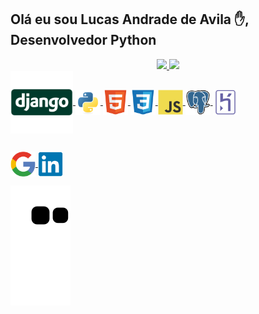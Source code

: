 ## Olá eu sou Lucas Andrade de Avila ✋, Desenvolvedor Python

<div align="center">
  <a href="https://github.com/LucasAvilaa">
  <img height="180em" src="https://github-readme-stats.vercel.app/api?username=LucasAvilaa&show_icons=true&theme=algolia&include_all_commits=true&count_private=true"/>
  <img height="180em" src="https://github-readme-stats.vercel.app/api/top-langs/?username=LucasAvilaa&layout=compact&langs_count=7&theme=algolia"/>
</div>
   
<div>  
  <img width="100" align="center" src="https://raw.githubusercontent.com/devicons/devicon/master/icons/django/django-original.svg">
  <img height="40" width="40" align="center" src="https://raw.githubusercontent.com/devicons/devicon/master/icons/python/python-original.svg">
  <img height="40" width="40" align="center" src="https://raw.githubusercontent.com/devicons/devicon/master/icons/html5/html5-original.svg">
  <img height="40" width="40" align="center" src="https://raw.githubusercontent.com/devicons/devicon/master/icons/css3/css3-original.svg">
  <img height="40" width="40" align="center" src="https://raw.githubusercontent.com/devicons/devicon/master/icons/javascript/javascript-original.svg">  
  <img height="40" width="40" align="center" src="https://raw.githubusercontent.com/devicons/devicon/master/icons/postgresql/postgresql-original.svg">
  <img height="40" width="40" align="center" src="https://raw.githubusercontent.com/devicons/devicon/master/icons/heroku/heroku-original.svg">
</div>   

##

<div>
  <a href="mailto:lucas.avila76@gmail.com">
    <img height="40" align="center"  src="https://raw.githubusercontent.com/devicons/devicon/master/icons/google/google-original.svg"">
  </a>  
  <a href="https://www.linkedin.com/in/lucasaavila/" target="_blank">
    <img height="40" width="40" align="center" src="https://raw.githubusercontent.com/devicons/devicon/master/icons/linkedin/linkedin-original.svg">  
  </a>
  
  ![Snake animation](https://github.com/LucasAvilaa/LucasAvilaa/blob/output/github-contribution-grid-snake.svg)

 </div>
